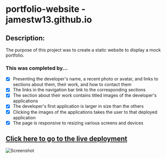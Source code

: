 # portfolio-website - jamestw13.github.io

## Description:

The purpose of this project was to create a static website to display a mock portfolio.

### This was completed by...

- [x] Presenting the developer's name, a recent photo or avatar, and links to sections about them, their work, and how to contact them
- [x] The links in the navigation bar link to the corresponding sections
- [x] The section about their work contains titled images of the developer's applications
- [x] The developer's first application is larger in size than the others
- [x] Clicking the images of the applications takes the user to that deployed application
- [x] The page is responsive to resizing various screens and devices

## [Click here to go to the live deployment](https://jamestw13.github.io/)

![Screenshot](https://github.com/jamestw13/jamestw13.github.io/blob/main/portfolio-screenshot.png)
